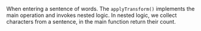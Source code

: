 When entering a sentence of words. The `applyTransform()` implements the main operation and invokes nested logic. In nested logic, we collect characters from a sentence, in the main function return their count.